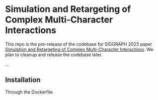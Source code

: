 # Simulation and Retargeting of Complex Multi-Character Interactions
This repo is the pre-release of the codebase for SIGGRAPH 2023 paper [Simulation and Retargeting of Complex Multi-Character
Interactions](https://arxiv.org/pdf/2305.20041.pdf). We plan to cleanup and release the codebase later. 

...

## Installation
Through the Dockerfile
